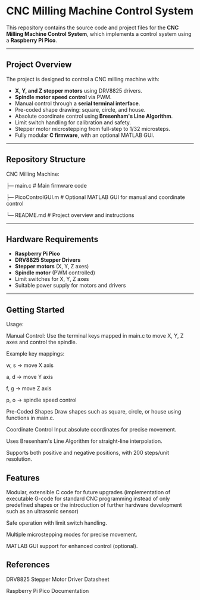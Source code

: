 # CNC Milling Machine Control System

This repository contains the source code and project files for the **CNC Milling Machine Control System**, which implements a control system using a **Raspberry Pi Pico**.

---

## Project Overview

The project is designed to control a CNC milling machine with:

- **X, Y, and Z stepper motors** using DRV8825 drivers.
- **Spindle motor speed control** via PWM.
- Manual control through a **serial terminal interface**.
- Pre-coded shape drawing: square, circle, and house.
- Absolute coordinate control using **Bresenham's Line Algorithm**.
- Limit switch handling for calibration and safety.
- Stepper motor microstepping from full-step to 1/32 microsteps.
- Fully modular **C firmware**, with an optional MATLAB GUI.

---

## Repository Structure

CNC Milling Machine:

├─ main.c # Main firmware code

├─ PicoControlGUI.m # Optional MATLAB GUI for manual and coordinate control

└─ README.md # Project overview and instructions


---

## Hardware Requirements

- **Raspberry Pi Pico**  
- **DRV8825 Stepper Drivers**  
- **Stepper motors** (X, Y, Z axes)  
- **Spindle motor** (PWM controlled)  
- Limit switches for X, Y, Z axes  
- Suitable power supply for motors and drivers  

---

## Getting Started

Usage:

Manual Control:
Use the terminal keys mapped in main.c to move X, Y, Z axes and control the spindle.

Example key mappings:

w, s → move X axis

a, d → move Y axis

f, g → move Z axis

p, o → spindle speed control

Pre-Coded Shapes
Draw shapes such as square, circle, or house using functions in main.c.

Coordinate Control
Input absolute coordinates for precise movement.

Uses Bresenham's Line Algorithm for straight-line interpolation.

Supports both positive and negative positions, with 200 steps/unit resolution.

## Features
Modular, extensible C code for future upgrades (implementation of executable G-code for standard CNC programming instead of only predefined shapes or the introduction of further hardware development such as an ultrasonic sensor)

Safe operation with limit switch handling.

Multiple microstepping modes for precise movement.

MATLAB GUI support for enhanced control (optional).

## References
DRV8825 Stepper Motor Driver Datasheet

Raspberry Pi Pico Documentation
